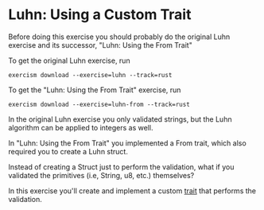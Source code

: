 # Luhn: Using a Custom Trait

Before doing this exercise you should probably do the original Luhn exercise and its successor, "Luhn: Using the From Trait"

To get the original Luhn exercise, run

```shell
exercism download --exercise=luhn --track=rust
```

To get the "Luhn: Using the From Trait" exercise, run

```shell
exercism download --exercise=luhn-from --track=rust
```

In the original Luhn exercise you only validated strings, but the Luhn algorithm can be applied to integers as well.

In "Luhn: Using the From Trait" you implemented a From trait, which also required you to create a Luhn struct.

Instead of creating a Struct just to perform the validation, what if you validated the primitives (i.e, String, u8, etc.) themselves?

In this exercise you'll create and implement a custom [trait](https://doc.rust-lang.org/book/2018-edition/ch10-02-traits.html) that performs the validation.
